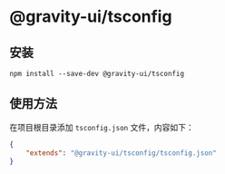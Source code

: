 # @gravity-ui/tsconfig

## 安装
```
npm install --save-dev @gravity-ui/tsconfig
```

## 使用方法
在项目根目录添加 `tsconfig.json` 文件，内容如下：

```json
{
    "extends": "@gravity-ui/tsconfig/tsconfig.json"
}
```